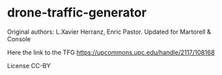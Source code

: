 # drone-traffic-generator
Original authors: L.Xavier Herranz, Enric Pastor. Updated for Martorell &amp; Console

Here the link to the TFG https://upcommons.upc.edu/handle/2117/108168

License CC-BY
